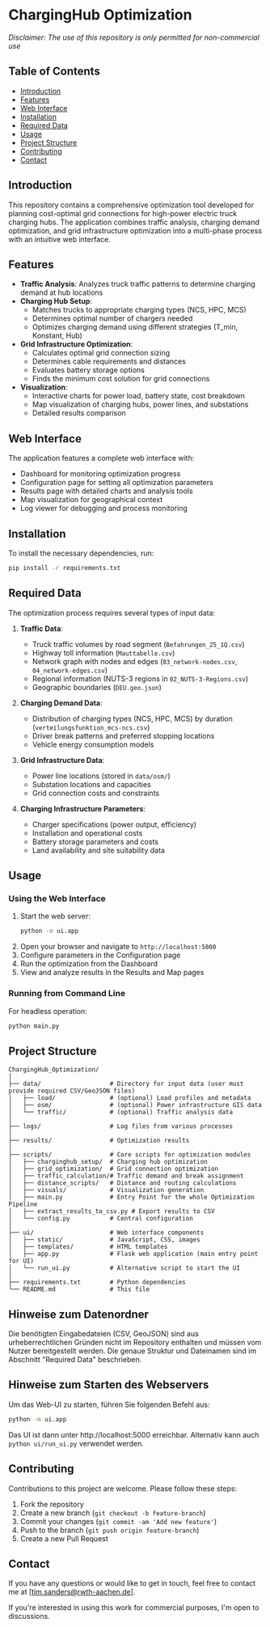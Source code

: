 # ChargingHub Optimization

*Disclaimer: The use of this repository is only permitted for non-commercial use*

## Table of Contents
- [Introduction](#introduction)
- [Features](#features)
- [Web Interface](#web-interface)
- [Installation](#installation)
- [Required Data](#required-data)
- [Usage](#usage)
- [Project Structure](#project-structure)
- [Contributing](#contributing)
- [Contact](#contact)

## Introduction
This repository contains a comprehensive optimization tool developed for planning cost-optimal grid connections for high-power electric truck charging hubs. The application combines traffic analysis, charging demand optimization, and grid infrastructure optimization into a multi-phase process with an intuitive web interface.

## Features
- **Traffic Analysis**: Analyzes truck traffic patterns to determine charging demand at hub locations
- **Charging Hub Setup**: 
  - Matches trucks to appropriate charging types (NCS, HPC, MCS)
  - Determines optimal number of chargers needed
  - Optimizes charging demand using different strategies (T_min, Konstant, Hub)
- **Grid Infrastructure Optimization**:
  - Calculates optimal grid connection sizing
  - Determines cable requirements and distances
  - Evaluates battery storage options
  - Finds the minimum cost solution for grid connections
- **Visualization**:
  - Interactive charts for power load, battery state, cost breakdown
  - Map visualization of charging hubs, power lines, and substations
  - Detailed results comparison

## Web Interface
The application features a complete web interface with:
- Dashboard for monitoring optimization progress
- Configuration page for setting all optimization parameters
- Results page with detailed charts and analysis tools
- Map visualization for geographical context
- Log viewer for debugging and process monitoring

## Installation
To install the necessary dependencies, run:

```bash
pip install -r requirements.txt
```

## Required Data
The optimization process requires several types of input data:

1. **Traffic Data**:
   - Truck traffic volumes by road segment (`Befahrungen_25_1Q.csv`)
   - Highway toll information (`Mauttabelle.csv`)
   - Network graph with nodes and edges (`03_network-nodes.csv`, `04_network-edges.csv`)
   - Regional information (NUTS-3 regions in `02_NUTS-3-Regions.csv`)
   - Geographic boundaries (`DEU.geo.json`)

2. **Charging Demand Data**:
   - Distribution of charging types (NCS, HPC, MCS) by duration (`verteilungsfunktion_mcs-ncs.csv`)
   - Driver break patterns and preferred stopping locations
   - Vehicle energy consumption models

3. **Grid Infrastructure Data**:
   - Power line locations (stored in `data/osm/`)
   - Substation locations and capacities
   - Grid connection costs and constraints

4. **Charging Infrastructure Parameters**:
   - Charger specifications (power output, efficiency)
   - Installation and operational costs
   - Battery storage parameters and costs
   - Land availability and site suitability data


## Usage
### Using the Web Interface
1. Start the web server:
   ```bash
   python -m ui.app
   ```
2. Open your browser and navigate to `http://localhost:5000`
3. Configure parameters in the Configuration page
4. Run the optimization from the Dashboard
5. View and analyze results in the Results and Map pages

### Running from Command Line
For headless operation:
```bash
python main.py
```

## Project Structure
```
ChargingHub_Optimization/
│
├── data/                   # Directory for input data (user must provide required CSV/GeoJSON files)
│   ├── load/               # (optional) Load profiles and metadata
│   ├── osm/                # (optional) Power infrastructure GIS data
│   └── traffic/            # (optional) Traffic analysis data
│
├── logs/                   # Log files from various processes
│
├── results/                # Optimization results
│
├── scripts/                # Core scripts for optimization modules
│   ├── charginghub_setup/  # Charging hub optimization
│   ├── grid_optimization/  # Grid connection optimization
│   ├── traffic_calculation/# Traffic demand and break assignment
│   ├── distance_scripts/   # Distance and routing calculations
│   ├── visuals/            # Visualization generation
│   ├── main.py             # Entry Point for the whole Optimization Pipeline
│   ├── extract_results_to_csv.py # Export results to CSV
│   └── config.py           # Central configuration
│
├── ui/                     # Web interface components
│   ├── static/             # JavaScript, CSS, images
│   ├── templates/          # HTML templates
│   ├── app.py              # Flask web application (main entry point for UI)
│   └── run_ui.py           # Alternative script to start the UI
│
├── requirements.txt        # Python dependencies
└── README.md               # This file
```

## Hinweise zum Datenordner
Die benötigten Eingabedateien (CSV, GeoJSON) sind aus urheberrechtlichen Gründen nicht im Repository enthalten und müssen vom Nutzer bereitgestellt werden. Die genaue Struktur und Dateinamen sind im Abschnitt "Required Data" beschrieben.

## Hinweise zum Starten des Webservers
Um das Web-UI zu starten, führen Sie folgenden Befehl aus:

```bash
python -m ui.app
```

Das UI ist dann unter http://localhost:5000 erreichbar. Alternativ kann auch `python ui/run_ui.py` verwendet werden.

## Contributing
Contributions to this project are welcome. Please follow these steps:

1. Fork the repository
2. Create a new branch (`git checkout -b feature-branch`)
3. Commit your changes (`git commit -am 'Add new feature'`)
4. Push to the branch (`git push origin feature-branch`)
5. Create a new Pull Request

## Contact
If you have any questions or would like to get in touch, feel free to contact me at [tim.sanders@rwth-aachen.de].

If you're interested in using this work for commercial purposes, I'm open to discussions.